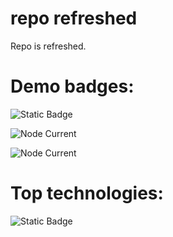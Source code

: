 # repo refreshed

Repo is refreshed.

# Demo badges:
![Static Badge](https://img.shields.io/badge/demo_badge-%20-red)

![Node Current](https://img.shields.io/node/v/react)

![Node Current](https://img.shields.io/node/v/react?style=flat-square&logo=github&labelColor=%23FF9900&color=blue)

# Top technologies:

![Static Badge](https://img.shields.io/badge/React-61DBFB?style=for-the-badge&logo=React&logoColor=61DBFB&logoSize=auto&labelColor=black)
